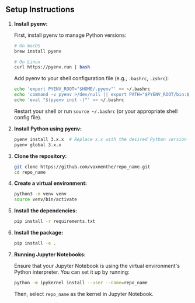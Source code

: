 
## Setup Instructions

1. **Install pyenv:**

   First, install pyenv to manage Python versions:

   ```bash
   # On macOS
   brew install pyenv

   # On Linux
   curl https://pyenv.run | bash
   ```

   Add pyenv to your shell configuration file (e.g., `.bashrc`, `.zshrc`):

   ```bash
   echo 'export PYENV_ROOT="$HOME/.pyenv"' >> ~/.bashrc
   echo 'command -v pyenv >/dev/null || export PATH="$PYENV_ROOT/bin:$PATH"' >> ~/.bashrc
   echo 'eval "$(pyenv init -)"' >> ~/.bashrc
   ```

   Restart your shell or run `source ~/.bashrc` (or your appropriate shell config file).

2. **Install Python using pyenv:**

   ```bash
   pyenv install 3.x.x  # Replace x.x with the desired Python version
   pyenv global 3.x.x
   ```

3. **Clone the repository:**

   ```bash
   git clone https://github.com/voxmenthe/repo_name.git
   cd repo_name
   ```

4. **Create a virtual environment:**

   ```bash
   python3 -m venv venv
   source venv/bin/activate
   ```

5. **Install the dependencies:**

   ```bash
   pip install -r requirements.txt
   ```

6. **Install the package:**

   ```bash
   pip install -e .
   ```

7. **Running Jupyter Notebooks:**

   Ensure that your Jupyter Notebook is using the virtual environment's Python interpreter. You can set it up by running:

   ```bash
   python -m ipykernel install --user --name=repo_name
   ```

   Then, select `repo_name` as the kernel in Jupyter Notebook.
